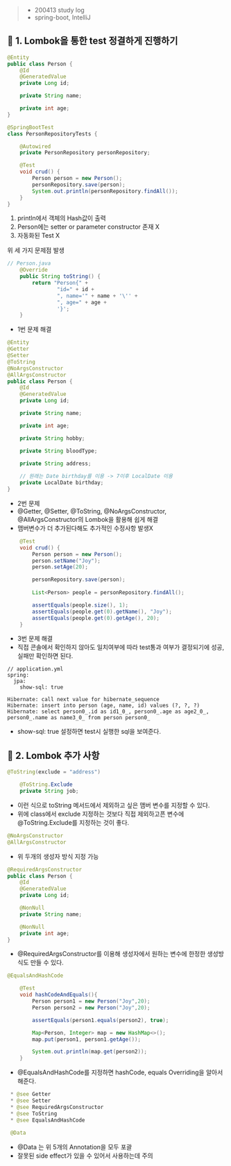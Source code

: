 > - 200413 study log
> - spring-boot, IntelliJ  

## 🔖 1. Lombok을 통한 test 정결하게 진행하기

```java
@Entity
public class Person {
    @Id
    @GeneratedValue
    private Long id;

    private String name;

    private int age;
}
```
```java
@SpringBootTest
class PersonRepositoryTests {

    @Autowired
    private PersonRepository personRepository;

    @Test
    void crud() {
        Person person = new Person();
        personRepository.save(person);
        System.out.println(personRepository.findAll());
    }
}
```
1. println에서 객체의 Hash값이 출력
2. Person에는 setter or parameter constructor 존재 X
3. 자동화된 Test X

위 세 가지 문제점 발생
```java
// Person.java
    @Override
    public String toString() {
        return "Person{" +
                "id=" + id +
                ", name='" + name + '\'' +
                ", age=" + age +
                '}';
    }
```
- 1번 문제 해결

```java
@Entity
@Getter
@Setter
@ToString
@NoArgsConstructor
@AllArgsConstructor
public class Person {
    @Id
    @GeneratedValue
    private Long id;

    private String name;

    private int age;

    private String hobby;

    private String bloodType;

    private String address;
    
    // 원래는 Date birthday를 이용 -> 7이후 LocalDate 이용
    private LocalDate birthday;
}
```
- 2번 문제 
- @Getter, @Setter, @ToString, @NoArgsConstructor, @AllArgsConstructor의 Lombok을 활용해 쉽게 해결
- 맴버변수가 더 추가된다해도 추가적인 수정사항 발생X

```java
    @Test
    void crud() {
        Person person = new Person();
        person.setName("Joy");
        person.setAge(20);

        personRepository.save(person);
        
        List<Person> people = personRepository.findAll();

        assertEquals(people.size(), 1);
        assertEquals(people.get(0).getName(), "Joy");
        assertEquals(people.get(0).getAge(), 20);
    }
```
- 3번 문제 해결
- 직접 콘솔에서 확인하지 않아도 일치여부에 따라 test통과 여부가 결정되기에 성공, 실패만 확인하면 된다.


```
// application.yml
spring:
  jpa:
    show-sql: true
```
```console
Hibernate: call next value for hibernate_sequence
Hibernate: insert into person (age, name, id) values (?, ?, ?)
Hibernate: select person0_.id as id1_0_, person0_.age as age2_0_, 
person0_.name as name3_0_ from person person0_

```
- show-sql: true 설정하면 test시 실행한 sql을 보여준다.

## 🔖 2. Lombok 추가 사항
```java
@ToString(exclude = "address")
```
```java
    @ToString.Exclude
    private String job;
```
- 이런 식으로 toString 메서드에서 제외하고 싶은 맴버 변수를 지정할 수 있다.
- 위에 class에서 exclude 지정하는 것보다 직접 제외하고픈 변수에 @ToString.Exclude를 지정하는 것이 좋다.

```java
@NoArgsConstructor
@AllArgsConstructor
```
- 위 두개의 생성자 방식 지정 가능

```java
@RequiredArgsConstructor
public class Person {
    @Id
    @GeneratedValue
    private Long id;

    @NonNull
    private String name;

    @NonNull
    private int age;
}
```
- @RequiredArgsConstructor를 이용해 생성자에서 원하는 변수에 한정한 생성방식도 만들 수 있다.

```java
@EqualsAndHashCode
```
```java
    @Test
    void hashCodeAndEquals(){
        Person person1 = new Person("Joy",20);
        Person person2 = new Person("Joy",20);

        assertEquals(person1.equals(person2), true);

        Map<Person, Integer> map = new HashMap<>();
        map.put(person1, person1.getAge());

        System.out.println(map.get(person2));
    }
```
- @EqualsAndHashCode를 지정하면 hashCode, equals Overriding을 알아서 해준다.

```java
 * @see Getter
 * @see Setter
 * @see RequiredArgsConstructor
 * @see ToString
 * @see EqualsAndHashCode
 
 @Data
```
- @Data 는 위 5개의 Annotation을 모두 포괄
- 잘못된 side effect가 있을 수 있어서 사용하는데 주의


